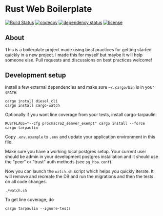 # Rust Web Boilerplate

[![Build Status](https://travis-ci.org/svenstaro/rust-web-boilerplate.svg?branch=master)](https://travis-ci.org/svenstaro/rust-web-boilerplate)
[![codecov](https://codecov.io/gh/svenstaro/rust-web-boilerplate/branch/master/graph/badge.svg)](https://codecov.io/gh/svenstaro/rust-web-boilerplate)
[![dependency status](https://deps.rs/repo/github/svenstaro/rust-web-boilerplate/status.svg)](https://deps.rs/repo/github/svenstaro/rust-web-boilerplate)
[![license](http://img.shields.io/badge/license-MIT-blue.svg)](https://github.com/svenstaro/rust-web-boilerplate/blob/master/LICENSE)


## About
This is a boilerplate project made using best practices for getting started quickly
in a new project. I made this for myself but maybe it will help someone else. Pull
requests and discussions on best practices welcome!

## Development setup

Install a few external dependencies and make sure `~/.cargo/bin` is in your `$PATH`:

    cargo install diesel_cli
    cargo install cargo-watch

Optionally if you want line coverage from your tests, install cargo-tarpaulin:

    RUSTFLAGS="--cfg procmacro2_semver_exempt" cargo install --force cargo-tarpaulin

Copy `.env.example` to `.env` and update your application environment in this file.

Make sure you have a working local postgres setup. Your current user should be
admin in your development postgres installation and it should use the "peer" or
"trust" auth methods (see `pg_hba.conf`).

Now you can launch the `watch.sh` script which helps you quickly iterate. It
will remove and recreate the DB and run the migrations and then the tests on
all code changes.

    ./watch.sh

To get line coverage, do

    cargo tarpaulin --ignore-tests
